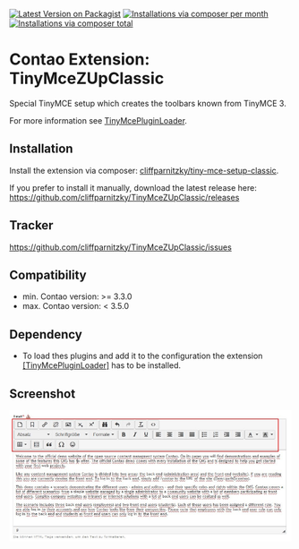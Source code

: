 [![Latest Version on Packagist](http://img.shields.io/packagist/v/cliffparnitzky/tiny-mce-setup-classic.svg?style=flat)](https://packagist.org/packages/cliffparnitzky/tiny-mce-setup-classic)
[![Installations via composer per month](http://img.shields.io/packagist/dm/cliffparnitzky/tiny-mce-setup-classic.svg?style=flat)](https://packagist.org/packages/cliffparnitzky/tiny-mce-setup-classic)
[![Installations via composer total](http://img.shields.io/packagist/dt/cliffparnitzky/tiny-mce-setup-classic.svg?style=flat)](https://packagist.org/packages/cliffparnitzky/tiny-mce-setup-classic)

Contao Extension: TinyMceZUpClassic
===================================

Special TinyMCE setup which creates the toolbars known from TinyMCE 3.

For more information see [TinyMcePluginLoader](https://github.com/cliffparnitzky/TinyMcePluginLoader).


Installation
------------

Install the extension via composer: [cliffparnitzky/tiny-mce-setup-classic](https://packagist.org/packages/cliffparnitzky/tiny-mce-setup-classic).

If you prefer to install it manually, download the latest release here: https://github.com/cliffparnitzky/TinyMceZUpClassic/releases


Tracker
-------

https://github.com/cliffparnitzky/TinyMceZUpClassic/issues


Compatibility
-------------

- min. Contao version: >= 3.3.0
- max. Contao version: <  3.5.0


Dependency
----------

- To load thes plugins and add it to the configuration the extension [[TinyMcePluginLoader]](https://github.com/cliffparnitzky/TinyMcePluginLoader) has to be installed.


Screenshot
----------

![Screenshot](screenshot.jpg)